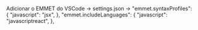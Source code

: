 Adicionar o EMMET do VSCode -> settings.json ->
"emmet.syntaxProfiles": {
"javascript": "jsx",
},
"emmet.includeLanguages": {
"javascript": "javascriptreact",
},
